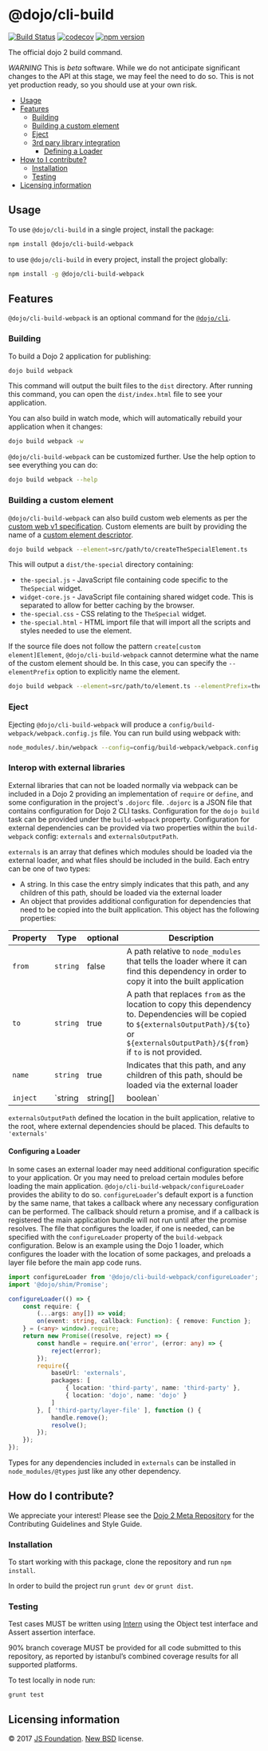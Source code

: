 # @dojo/cli-build

[![Build Status](https://travis-ci.org/dojo/cli-build.svg?branch=master)](https://travis-ci.org/dojo/cli-build)
[![codecov](https://codecov.io/gh/dojo/cli-build/branch/master/graph/badge.svg)](https://codecov.io/gh/dojo/cli-build)
[![npm version](https://badge.fury.io/js/%40dojo%2Fcli-build-webpack.svg)](https://badge.fury.io/js/%40dojo%2Fcli-build-webpack)

The official dojo 2 build command.

*WARNING* This is _beta_ software. While we do not anticipate significant changes to the API at this stage, we may feel the need to do so. This is not yet production ready, so you should use at your own risk. 

- [Usage](#usage)
- [Features](#features)
  - [Building](#building)
  - [Building a custom element](#building-a-custom-element)
  - [Eject](#eject)
  - [3rd pary library integration](#interop-with-external-libraries)
    - [Defining a Loader](#defining-a-loader)
- [How to I contribute?](#how-do-i-contribute)
  - [Installation](#installation)
  - [Testing](#testing)
- [Licensing information](#licensing-information)

## Usage

To use `@dojo/cli-build` in a single project, install the package:

```bash
npm install @dojo/cli-build-webpack
```

to use `@dojo/cli-build` in every project, install the project globally:

```bash
npm install -g @dojo/cli-build-webpack
```

## Features

`@dojo/cli-build-webpack` is an optional command for the [`@dojo/cli`](https://github.com/dojo/cli).

### Building

To build a Dojo 2 application for publishing:

```bash
dojo build webpack
```

This command will output the built files to the `dist` directory.  After running this command, you can open the `dist/index.html` file to see your application.

You can also build in watch mode, which will automatically rebuild your application when it changes:

```bash
dojo build webpack -w
```

`@dojo/cli-build-webpack` can be customized further. Use the help option to see everything you can do:

```bash
dojo build webpack --help
```

### Building a custom element

`@dojo/cli-build-webpack` can also build custom web elements as per the [custom web v1 specification](https://www.w3.org/TR/2016/WD-custom-elements-20161013/). Custom elements are built by providing the name of a [custom element descriptor](https://github.com/dojo/widget-core#web-components).

```bash
dojo build webpack --element=src/path/to/createTheSpecialElement.ts
```

This will output a `dist/the-special` directory containing:

* `the-special.js` - JavaScript file containing code specific to the `TheSpecial` widget.
* `widget-core.js` - JavaScript file containing shared widget code. This is separated to allow for better caching by the browser.
* `the-special.css` - CSS relating to the `TheSpecial` widget.
* `the-special.html` - HTML import file that will import all the scripts and styles needed to use the element.

If the source file does not follow the pattern `create[custom element]Element`, `@dojo/cli-build-webpack` cannot determine what the name of the custom element should be. In this case, you can specify the `--elementPrefix` option to explicitly name the element.

```bash
dojo build webpack --element=src/path/to/element.ts --elementPrefix=the-special
```

### Eject

Ejecting `@dojo/cli-build-webpack` will produce a `config/build-webpack/webpack.config.js` file. You can run build using webpack with:

```bash
node_modules/.bin/webpack --config=config/build-webpack/webpack.config.js
```

### Interop with external libraries

External libraries that can not be loaded normally via webpack can be included in a Dojo 2 providing an implementation of `require` or `define`, and some
configuration in the project's `.dojorc` file.
`.dojorc` is a JSON file that contains configuration for Dojo 2 CLI tasks. Configuration for the `dojo build` task can be provided under the
`build-webpack` property.
Configuration for external dependencies can be provided via two properties within the `build-webpack` config: `externals` and `externalsOutputPath`.

`externals` is an array that defines which modules should be loaded via the external loader, and what files should be included in the build. Each entry can be one of two types:
* A string. In this case the entry simply indicates that this path, and any children of this path, should be loaded via the external loader
* An object that provides additional configuration for dependencies that need to be copied into the built application. This object has the following properties:

 | Property | Type | optional | Description |
 | -------- | ---- | -------- | ----------- |
 | `from` | `string` | false  | A path relative to `node_modules` that tells the loader where it can find this dependency in order to copy it into the built application |
 | `to` | `string` | true | A path that replaces `from` as the location to copy this dependency to. Dependencies will be copied to `${externalsOutputPath}/${to}` or `${externalsOutputPath}/${from}` if `to` is not provided. |
 | `name` | `string` | true | Indicates that this path, and any children of this path, should be loaded via the external loader |
 | `inject` | `string | string[] | boolean` | true | This property indicates that this dependency defines, or includes, scripts or stylesheets that should be loaded on the page. If `inject` is set to `true`, then the file at the location specified by `to` or `from` will be loaded on the page. If this dependency is a folder, and then `inject` can be set to a string or array of strings to define one or more files to inject. Each path in `inject` should be relative to `${externalsOutputPath}/${to}` or `${externalsOutputPath}/${from}` depending on whether `to` was provided. |

 `externalsOutputPath` defined the location in the built application, relative to the root, where external dependencies should be placed. This defaults to `'externals'`


#### Configuring a Loader

In some cases an external loader may need additional configuration specific to your application. Or you may need to preload certain modules before
loading the main application. `@dojo/cli-build-webpack/configureLoader` provides the ability to do so. `configureLoader`'s default export is a function
 by the same name, that takes a callback where any necessary configuration can be performed. The callback should return a promise, and if a callback
 is registered the main application bundle will not run until after the promise resolves.
The file that configures the loader, if one is needed, can be specified with the `configureLoader` property of the `build-webpack` configuration. Below is an example using the Dojo 1 loader, which configures the loader with the location of some packages, and preloads a layer file before the main app code runs.

```typescript
import configureLoader from '@dojo/cli-build-webpack/configureLoader';
import '@dojo/shim/Promise';

configureLoader(() => {
    const require: {
        (...args: any[]) => void;
        on(event: string, callback: Function): { remove: Function };
    } = (<any> window).require;
    return new Promise((resolve, reject) => {
        const handle = require.on('error', (error: any) => {
            reject(error);
        });
        require({
            baseUrl: 'externals',
            packages: [
                { location: 'third-party', name: 'third-party' },
                { location: 'dojo', name: 'dojo' }
            ]
        }, [ 'third-party/layer-file' ], function () {
            handle.remove();
            resolve();
        });
    });
});
```

Types for any dependencies included in `externals` can be installed in `node_modules/@types` just like any other dependency.

## How do I contribute?

We appreciate your interest!  Please see the [Dojo 2 Meta Repository](https://github.com/dojo/meta#readme) for the
Contributing Guidelines and Style Guide.

### Installation

To start working with this package, clone the repository and run `npm install`.

In order to build the project run `grunt dev` or `grunt dist`.

### Testing

Test cases MUST be written using [Intern](https://theintern.github.io) using the Object test interface and Assert assertion interface.

90% branch coverage MUST be provided for all code submitted to this repository, as reported by istanbul’s combined coverage results for all supported platforms.

To test locally in node run:

`grunt test`

## Licensing information

© 2017 [JS Foundation](https://js.foundation/). [New BSD](http://opensource.org/licenses/BSD-3-Clause) license.

